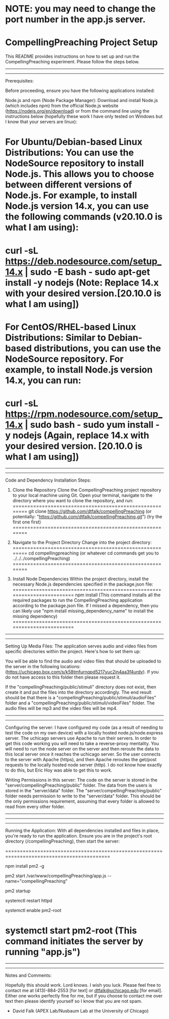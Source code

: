 NOTE: you may need to change the port number in the app.js server.
=================================
CompellingPreaching Project Setup
=================================

This README provides instructions on how to set up and run the CompellingPreaching experiment. Please follow the steps below.

-----------------------------------------------------------------------------
-----------------------------------------------------------------------------
Prerequisites:

Before proceeding, ensure you have the following applications installed:

Node.js and npm (Node Package Manager): Download and install Node.js (which includes npm) from the official Node.js website (https://nodejs.org/en/download) or from the command line using the instructions below (hopefully these work I have only tested on Windows but I know that your servers are linux):

For Ubuntu/Debian-based Linux Distributions:
You can use the NodeSource repository to install Node.js. This allows you to choose between different versions of Node.js. For example, to install Node.js version 14.x, you can use the following commands (v20.10.0 is what I am using):
===================================================
curl -sL https://deb.nodesource.com/setup_14.x | sudo -E bash -
sudo apt-get install -y nodejs
(Note: Replace 14.x with your desired version.[20.10.0 is what I am using])
======================================================================


For CentOS/RHEL-based Linux Distributions:
Similar to Debian-based distributions, you can use the NodeSource repository. For example, to install Node.js version 14.x, you can run:
=======================================================================
curl -sL https://rpm.nodesource.com/setup_14.x | sudo bash -
sudo yum install -y nodejs
(Again, replace 14.x with your desired version. [20.10.0 is what I am using])
=======================================================================


-----------------------------------------------------------------------------
-----------------------------------------------------------------------------
Code and Dependency Installation Steps:

1. Clone the Repository
Clone the CompellingPreaching project repository to your local machine using Git. Open your terminal, navigate to the directory where you want to clone the repository, and run:
========================================================
git clone https://github.com/dtfalk/compellingPreaching
(or potentially: "https://github.com/dtfalk/compellingPreaching.git")
(try the first one first)
========================================================

2. Navigate to the Project Directory
Change into the project directory:
========================================================
cd compellingpreaching
(or whatever cd commands get you to ../../../compellingPreaching)
========================================================


3. Install Node Dependencies
Within the project directory, install the necessary Node.js dependencies specified in the package.json file:
========================================================================
npm install
(This command installs all the required packages to run the CompellingPreaching application according to the package.json file. If I missed a dependency, then you can likely use "npm install missing_dependency_name" to install the missing dependency)
========================================================================


-----------------------------------------------------------------------------
-----------------------------------------------------------------------------
Setting Up Media Files:
The application serves audio and video files from specific directories within the project. Here's how to set them up:

You will be able to find the audio and video files that should be uploaded to the server in the following locations:
(https://uchicago.box.com/s/k58tmfurnqpd5217yuc2in4aa3f4urdv).
If you do not have access to this folder then please request it.

If the "compellingPreaching/public/stimuli" directory does not exist, then create it and put the files into the directory accordingly. The end result should be that there is a "compellingPreaching/public/stimuli/audioFiles" folder and a "compellingPreaching/public/stimuli/videoFiles" folder. The audio files will be mp3 and the video files will be mp4.

-----------------------------------------------------------------------------
-----------------------------------------------------------------------------
Configuring the server:
I have configured my code (as a result of needing to test the code on my own device) with a locally hosted node.js/node.express server. The uchicago servers use Apache to run their servers. In order to get this code working you will need to take a reverse-proxy mentality. You will need to run the node server on the server and then reroute the data to this local server once it reaches the uchicago server. So the user connects to the server with Apache (https), and then Apache reroutes the get/post requests to the locally hosted node server (http). I do not know how exactly to do this, but Eric Hoy was able to get this to work.

Writing Permissions in this server:
The code on the server is stored in the "server/compellingPreaching/public" folder. The data from the users is stored in the "server/data" folder. The "server/compellingPreaching/public" folder needs permission to write to the "server/data" folder. This should be the only permissions requirement, assuming that every folder is allowed to read from every other folder. 

-----------------------------------------------------------------------------
-----------------------------------------------------------------------------

------------------------------------------------------------------------------------------

Running the Application:
With all dependencies installed and files in place, you're ready to run the application. Ensure you are in the project's root directory (/compellingPreaching), then start the server:

==========================================================================================

npm install pm2 -g

pm2 start /var/www/compellingPreaching/app.js --name="compellingPreaching"

pm2 startup

systemctl restart httpd

systemctl enable pm2-root

systemctl start pm2-root
(This command initiates the server by running "app.js")
==========================================================================================

-----------------------------------------------------------------------------
-----------------------------------------------------------------------------
Notes and Comments:

Hopefully this should work. Lord knows. I wish you luck. Please feel free to contact me at (413)-884-2553 [for text] or dtfalk@uchicago.edu [for email]. Either one works perfectly fine for me, but if you choose to contact me over text then please identify yourself so I know that you are not spam. 

- David Falk (APEX Lab/Nusbaum Lab at the University of Chicago)